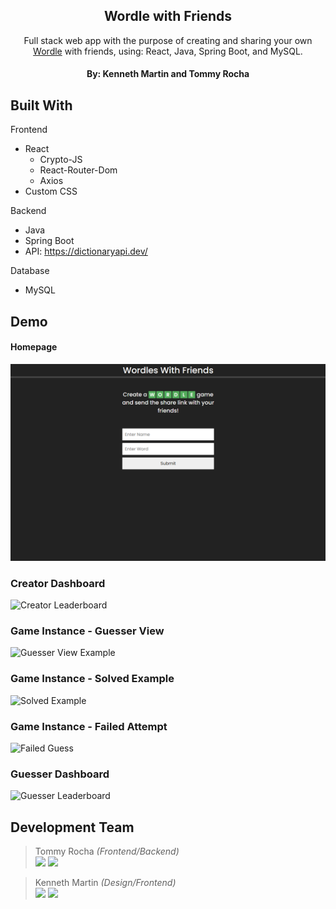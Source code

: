 <!-- PROJECT LOGO -->
<div align="center">
<h2>Wordle with Friends</h2>
  <p align="center">
    Full stack web app with the purpose of creating and sharing your own <a href="https://www.nytimes.com/games/wordle/index.html">Wordle</a> with friends, using: React, Java, Spring Boot, and MySQL.
  </p>
  <h4 align="center">By: Kenneth Martin and Tommy Rocha</h4>
</div>

<!-- ABOUT THE PROJECT -->
## Built With

Frontend
* React
  * Crypto-JS
  * React-Router-Dom
  * Axios
* Custom CSS

Backend
* Java
* Spring Boot
* API: https://dictionaryapi.dev/

Database
* MySQL

## Demo
#### Homepage
<img src="/images/home.png" alt="wordle with friends homepage">

### Creator Dashboard
![Creator Leaderboard](/images/creator-leaderboard)

### Game Instance - Guesser View
![Guesser View Example](/images/guess-example)

### Game Instance - Solved Example
![Solved Example](/images/solve-example)

### Game Instance - Failed Attempt
![Failed Guess](/images/fail-example)

### Guesser Dashboard
![Guesser Leaderboard](/images/guesser-leaderboard)

## Development Team
>  Tommy Rocha *(Frontend/Backend)* <br>
<a href="https://github.com/RochaThomas"><img src="https://img.shields.io/badge/-GitHub-282A36?style=for-the-badge&logo=github"/></a>  <a href="https://www.linkedin.com/in/t-rocha/"><img src="https://img.shields.io/badge/-LinkedIn-1572B6?style=for-the-badge&logo=Linkedin"/></a>

> Kenneth Martin *(Design/Frontend)* <br>
<a href="https://github.com/martinkenneth"><img src="https://img.shields.io/badge/-GitHub-282A36?style=for-the-badge&logo=github"/></a>  <a href="https://www.linkedin.com/in/martin-kenneth/"><img src="https://img.shields.io/badge/-LinkedIn-1572B6?style=for-the-badge&logo=Linkedin"/></a>
